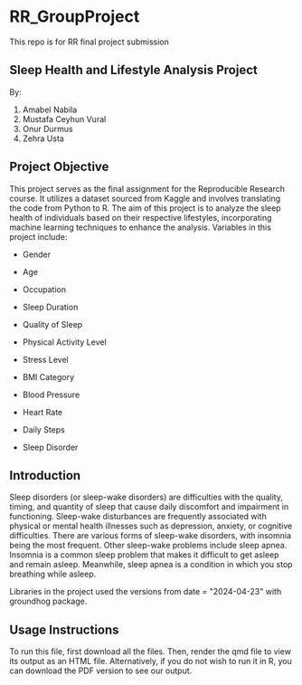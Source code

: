# RR_GroupProject

This repo is for RR final project submission

## Sleep Health and Lifestyle Analysis Project

By:

1.  Amabel Nabila 
2.  Mustafa Ceyhun Vural 
3.  Onur Durmus 
4.  Zehra Usta 

## Project Objective

This project serves as the final assignment for the Reproducible Research course. It utilizes a dataset sourced from Kaggle and involves translating the code from Python to R. The aim of this project is to analyze the sleep health of individuals based on their respective lifestyles, incorporating machine learning techniques to enhance the analysis. Variables in this project include:

-   Gender

-   Age

-   Occupation

-   Sleep Duration

-   Quality of Sleep

-   Physical Activity Level

-   Stress Level

-   BMI Category

-   Blood Pressure

-   Heart Rate

-   Daily Steps

-   Sleep Disorder

## Introduction

Sleep disorders (or sleep-wake disorders) are difficulties with the quality, timing, and quantity of sleep that cause daily discomfort and impairment in functioning. Sleep-wake disturbances are frequently associated with physical or mental health illnesses such as depression, anxiety, or cognitive difficulties. There are various forms of sleep-wake disorders, with insomnia being the most frequent. Other sleep-wake problems include sleep apnea. Insomnia is a common sleep problem that makes it difficult to get asleep and remain asleep. Meanwhile, sleep apnea is a condition in which you stop breathing while asleep. 

Libraries in the project used the versions from date = "2024-04-23" with groundhog package.

## Usage Instructions

To run this file, first download all the files. Then, render the qmd file to view its output as an HTML file. Alternatively, if you do not wish to run it in R, you can download the PDF version to see our output.